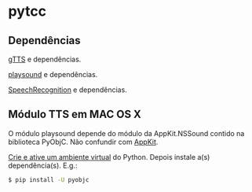 # pytcc

## Dependências
[gTTS](https://gtts.readthedocs.io/en/latest/#) e dependências.

[playsound](https://pypi.org/project/playsound/) e dependências.

[SpeechRecognition](https://pypi.org/project/SpeechRecognition/) e dependências.

## Módulo TTS em MAC OS X

O módulo playsound depende do módulo da AppKit.NSSound contido na biblioteca PyObjC. Não confundir com [AppKit](https://appkit.readthedocs.io/en/latest/index.html).

[Crie e ative um ambiente virtual](https://docs.python.org/3/tutorial/venv.html) do Python. Depois instale a(s) dependência(s). E.g.:

```sh
$ pip install -U pyobjc
```